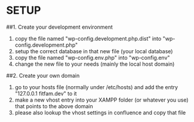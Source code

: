 # SETUP
##1. Create your development environment
1. copy the file named "wp-config.development.php.dist" into "wp-config.development.php"
2. setup the correct database in that new file (your local database)
3. copy the file named "wp-config.env.php" into "wp-config.env"
4. change the new file to your needs (mainly the local host domain)

##2. Create your own domain
1. go to your hosts file (normally under /etc/hosts) and add the entry "127.0.0.1	fitfam.dev" to it
2. make a new vhost entry into your XAMPP folder (or whatever you use) that points to the above domain
3. please also lookup the vhost settings in confluence and copy that file